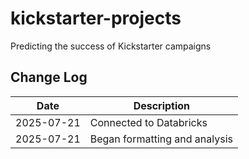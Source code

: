 # kickstarter-projects
Predicting the success of Kickstarter campaigns

## Change Log

| Date | Description |
|---|---|
| 2025-07-21 | Connected to Databricks |
| 2025-07-21 | Began formatting and analysis |
